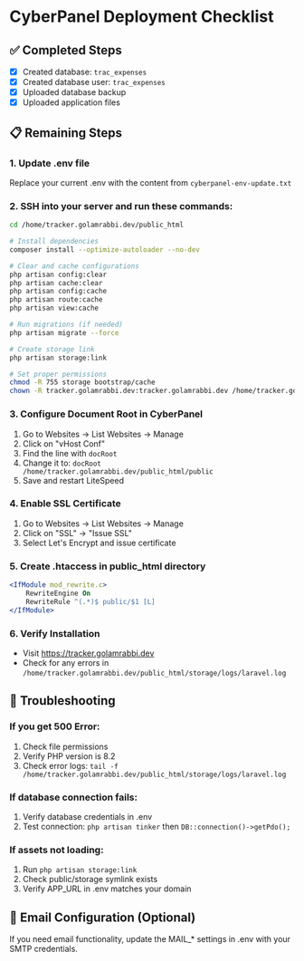 # CyberPanel Deployment Checklist

## ✅ Completed Steps
- [x] Created database: `trac_expenses`
- [x] Created database user: `trac_expenses`
- [x] Uploaded database backup
- [x] Uploaded application files

## 📋 Remaining Steps

### 1. Update .env file
Replace your current .env with the content from `cyberpanel-env-update.txt`

### 2. SSH into your server and run these commands:
```bash
cd /home/tracker.golamrabbi.dev/public_html

# Install dependencies
composer install --optimize-autoloader --no-dev

# Clear and cache configurations
php artisan config:clear
php artisan cache:clear
php artisan config:cache
php artisan route:cache
php artisan view:cache

# Run migrations (if needed)
php artisan migrate --force

# Create storage link
php artisan storage:link

# Set proper permissions
chmod -R 755 storage bootstrap/cache
chown -R tracker.golamrabbi.dev:tracker.golamrabbi.dev /home/tracker.golamrabbi.dev/public_html
```

### 3. Configure Document Root in CyberPanel
1. Go to Websites → List Websites → Manage
2. Click on "vHost Conf"
3. Find the line with `docRoot`
4. Change it to: `docRoot /home/tracker.golamrabbi.dev/public_html/public`
5. Save and restart LiteSpeed

### 4. Enable SSL Certificate
1. Go to Websites → List Websites → Manage
2. Click on "SSL" → "Issue SSL"
3. Select Let's Encrypt and issue certificate

### 5. Create .htaccess in public_html directory
```apache
<IfModule mod_rewrite.c>
    RewriteEngine On
    RewriteRule ^(.*)$ public/$1 [L]
</IfModule>
```

### 6. Verify Installation
- Visit https://tracker.golamrabbi.dev
- Check for any errors in `/home/tracker.golamrabbi.dev/public_html/storage/logs/laravel.log`

## 🔧 Troubleshooting

### If you get 500 Error:
1. Check file permissions
2. Verify PHP version is 8.2
3. Check error logs: `tail -f /home/tracker.golamrabbi.dev/public_html/storage/logs/laravel.log`

### If database connection fails:
1. Verify database credentials in .env
2. Test connection: `php artisan tinker` then `DB::connection()->getPdo();`

### If assets not loading:
1. Run `php artisan storage:link`
2. Check public/storage symlink exists
3. Verify APP_URL in .env matches your domain

## 📧 Email Configuration (Optional)
If you need email functionality, update the MAIL_* settings in .env with your SMTP credentials.
